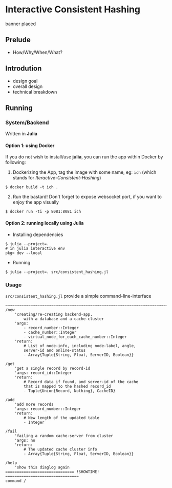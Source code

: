 # Interactive Consistent Hashing
banner placed

## Prelude
- How/Why/When/What?

## Introdution
- design goal
- overall design
- technical breakdown

## Running
### System/Backend
Written in **Julia**

#### Option 1: using Docker
If you do not wish to install/use **julia**, you can run the app within Docker by following:

1. Dockerizing the App, tag the image with some name, eg: `ich` (which stands for *Iteractive-Consistent-Hashing*)
```shell
$ docker build -t ich .
```

2. Run the bastard! Don't forget to expose websocket port, if you want to enjoy the app visually
```shell
$ docker run -ti -p 8081:8081 ich
```


#### Option 2: running locally using Julia
- Installing dependencies
```shell
$ julia --project=.
# in julia interactive env
pkg> dev --local
```


- Running
```shell
$ julia --project=. src/consistent_hashing.jl
```


### Usage
`src/consistent_hashing.jl` provide a simple command-line-interface

```shell
~~~~~~~~~~~~~~~~~~~~~~~~~~~~~~~~~~~~~~~~~~~~~~~~~~~~~~~~~~~~~~~~~~~~~~~~~~
/new
	'creating/re-creating backend-app,
		with a database and a cache-cluster
	'args:
		- record_number::Integer
		- cache_number::Integer
		- virtual_node_for_each_cache_number::Integer
	'return:
		# List of node-info, including node-label, angle,
		server-id and online-status
		- Array{Tuple{String, Float, ServerID, Boolean}}

/get
	'get a single record by record-id
	'args: record_id::Integer
	'return:
		# Record data if found, and server-id of the cache
		that is mapped to the hashed record_id
		- Tuple{Union{Record, Nothing}, CacheID}

/add
	'add more records
	'args: record_number::Integer
	'return:
		# New length of the updated table
		- Integer

/fail
	'failing a random cache-server from cluster
	'args: no
	'return:
		# The updated cache cluster info
		- Array{Tuple{String, Float, ServerID, Boolean}}

/help
	'show this diaglog again
============================== !SHOWTIME! ================================
command /

```
